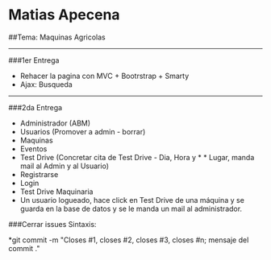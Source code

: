 **Matias Apecena**
========

##Tema: Maquinas Agricolas
***
###1er Entrega

* Rehacer la pagina con MVC + Bootrstrap + Smarty
* Ajax: Busqueda 

***

###2da Entrega

* Administrador (ABM)
* Usuarios (Promover a admin - borrar)
* Maquinas
* Eventos
* Test Drive (Concretar cita de Test Drive - Dia, Hora y * * Lugar, manda mail al Admin y al Usuario)
* Registrarse
* Login
* Test Drive Maquinaria
* Un usuario logueado, hace click en Test Drive de una máquina y se guarda en la base de datos y se le manda un mail al administrador.

###Cerrar issues
Sintaxis:

*git commit -m "Closes #1, closes #2, closes #3, closes #n; mensaje del commit ."